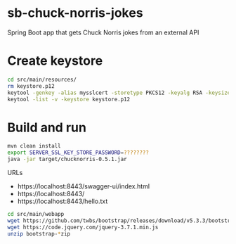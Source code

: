 # sb-chuck-norris-jokes
Spring Boot app that gets Chuck Norris jokes from an external API

# Create keystore
```sh
cd src/main/resources/
rm keystore.p12
keytool -genkey -alias mysslcert -storetype PKCS12 -keyalg RSA -keysize 2048 -keystore keystore.p12 -validity 3650  -dname "cn=name, ou=group, o=company, c=country"
keytool -list -v -keystore keystore.p12
```

# Build and run
```sh
mvn clean install
export SERVER_SSL_KEY_STORE_PASSWORD=????????
java -jar target/chucknorris-0.5.1.jar
```
URLs
 * https://localhost:8443/swagger-ui/index.html
 * https://localhost:8443/
 * https://localhost:8443/hello.txt

```sh
cd src/main/webapp
wget https://github.com/twbs/bootstrap/releases/download/v5.3.3/bootstrap-5.3.3-dist.zip
wget https://code.jquery.com/jquery-3.7.1.min.js
unzip bootstrap-*zip
```
